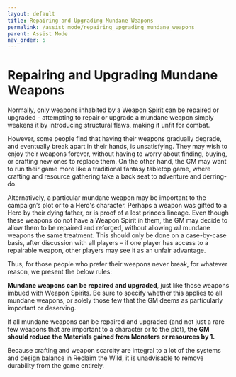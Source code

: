 ```yaml
---
layout: default
title: Repairing and Upgrading Mundane Weapons
permalink: /assist_mode/repairing_upgrading_mundane_weapons
parent: Assist Mode
nav_order: 5
---
```


# Repairing and Upgrading Mundane Weapons

Normally, only weapons inhabited by a Weapon Spirit can be repaired or upgraded - attempting to repair or upgrade a mundane weapon simply weakens it by introducing structural flaws, making it unfit for combat. 

However, some people find that having their weapons gradually degrade, and eventually break apart in their hands, is unsatisfying. They may wish to enjoy their weapons forever, without having to worry about finding, buying, or crafting new ones to replace them. On the other hand, the GM may want to run their game more like a traditional fantasy tabletop game, where 
crafting and resource gathering take a back seat to adventure and derring-do. 

Alternatively, a particular mundane weapon may be important to the campaign’s plot or to a Hero's character. Perhaps a weapon was gifted to a Hero by their dying father, or is proof of a lost prince’s lineage. Even though these weapons do not have a Weapon Spirit in them, the GM may decide to allow them to be repaired and reforged, without allowing *all* mundane weapons the same treatment. This should only be done on a case-by-case basis, after discussion with all players – if one player has access to a repairable weapon, other players may see it as an unfair advantage.

Thus, for those people who prefer their weapons never break, for whatever reason, we present the below rules:

**Mundane weapons can be repaired and upgraded**, just like those weapons imbued with Weapon Spirits. Be sure to specify whether this applies to all mundane weapons, or solely those few that the GM deems as particularly important or deserving.

If all mundane weapons can be repaired and upgraded (and not just a rare few weapons that are important to a character or to the plot), **the GM should reduce the Materials gained from Monsters or resources by 1.**

Because crafting and weapon scarcity are integral to a lot of the systems and design balance in Reclaim the Wild, it is unadvisable to remove durability from the game entirely.
